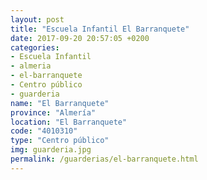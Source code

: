 ```yaml
---
layout: post
title: "Escuela Infantil El Barranquete"
date: 2017-09-20 20:57:05 +0200
categories:
- Escuela Infantil
- almeria
- el-barranquete
- Centro público
- guarderia
name: "El Barranquete"
province: "Almería"
location: "El Barranquete"
code: "4010310"
type: "Centro público"
img: guarderia.jpg
permalink: /guarderias/el-barranquete.html
---
```


